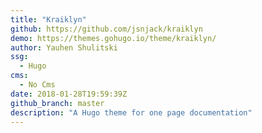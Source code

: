 ```yaml
---
title: "Kraiklyn"
github: https://github.com/jsnjack/kraiklyn
demo: https://themes.gohugo.io/theme/kraiklyn/
author: Yauhen Shulitski
ssg:
  - Hugo
cms:
  - No Cms
date: 2018-01-28T19:59:39Z
github_branch: master
description: "A Hugo theme for one page documentation"
---
```

